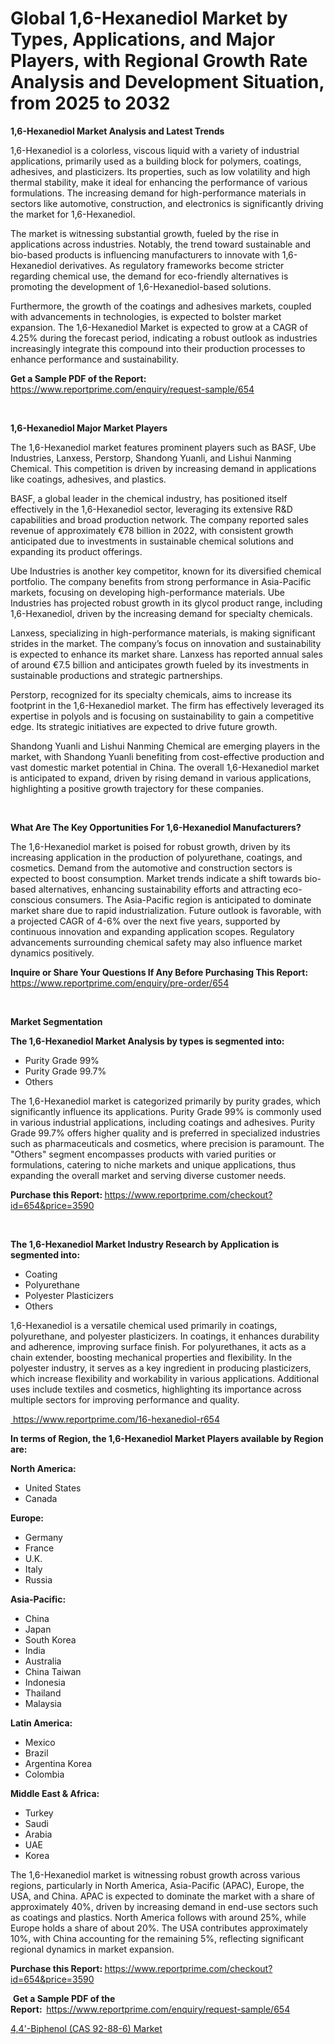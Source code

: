 <p><h1>Global 1,6-Hexanediol Market by Types, Applications, and Major Players, with Regional Growth Rate Analysis and Development Situation, from 2025 to 2032</h1></p><p><strong>1,6-Hexanediol Market Analysis and Latest Trends</strong></p>
<p><p>1,6-Hexanediol is a colorless, viscous liquid with a variety of industrial applications, primarily used as a building block for polymers, coatings, adhesives, and plasticizers. Its properties, such as low volatility and high thermal stability, make it ideal for enhancing the performance of various formulations. The increasing demand for high-performance materials in sectors like automotive, construction, and electronics is significantly driving the market for 1,6-Hexanediol.</p><p>The market is witnessing substantial growth, fueled by the rise in applications across industries. Notably, the trend toward sustainable and bio-based products is influencing manufacturers to innovate with 1,6-Hexanediol derivatives. As regulatory frameworks become stricter regarding chemical use, the demand for eco-friendly alternatives is promoting the development of 1,6-Hexanediol-based solutions.</p><p>Furthermore, the growth of the coatings and adhesives markets, coupled with advancements in technologies, is expected to bolster market expansion. The 1,6-Hexanediol Market is expected to grow at a CAGR of 4.25% during the forecast period, indicating a robust outlook as industries increasingly integrate this compound into their production processes to enhance performance and sustainability.</p></p>
<p><strong>Get a Sample PDF of the Report:&nbsp;</strong> <a href="https://www.reportprime.com/enquiry/request-sample/654?utm_campaign=2626&utm_medium=2&utm_source=Github&utm_content=ia&utm_term=18032025&utm_id=16-hexanediol">https://www.reportprime.com/enquiry/request-sample/654</a></p>
<p>&nbsp;</p>
<p><strong>1,6-Hexanediol Major Market Players</strong></p>
<p><p>The 1,6-Hexanediol market features prominent players such as BASF, Ube Industries, Lanxess, Perstorp, Shandong Yuanli, and Lishui Nanming Chemical. This competition is driven by increasing demand in applications like coatings, adhesives, and plastics.</p><p>BASF, a global leader in the chemical industry, has positioned itself effectively in the 1,6-Hexanediol sector, leveraging its extensive R&D capabilities and broad production network. The company reported sales revenue of approximately €78 billion in 2022, with consistent growth anticipated due to investments in sustainable chemical solutions and expanding its product offerings.</p><p>Ube Industries is another key competitor, known for its diversified chemical portfolio. The company benefits from strong performance in Asia-Pacific markets, focusing on developing high-performance materials. Ube Industries has projected robust growth in its glycol product range, including 1,6-Hexanediol, driven by the increasing demand for specialty chemicals.</p><p>Lanxess, specializing in high-performance materials, is making significant strides in the market. The company’s focus on innovation and sustainability is expected to enhance its market share. Lanxess has reported annual sales of around €7.5 billion and anticipates growth fueled by its investments in sustainable productions and strategic partnerships.</p><p>Perstorp, recognized for its specialty chemicals, aims to increase its footprint in the 1,6-Hexanediol market. The firm has effectively leveraged its expertise in polyols and is focusing on sustainability to gain a competitive edge. Its strategic initiatives are expected to drive future growth.</p><p>Shandong Yuanli and Lishui Nanming Chemical are emerging players in the market, with Shandong Yuanli benefiting from cost-effective production and vast domestic market potential in China. The overall 1,6-Hexanediol market is anticipated to expand, driven by rising demand in various applications, highlighting a positive growth trajectory for these companies.</p></p>
<p>&nbsp;</p>
<p><strong>What Are The Key Opportunities For 1,6-Hexanediol Manufacturers?</strong></p>
<p><p>The 1,6-Hexanediol market is poised for robust growth, driven by its increasing application in the production of polyurethane, coatings, and cosmetics. Demand from the automotive and construction sectors is expected to boost consumption. Market trends indicate a shift towards bio-based alternatives, enhancing sustainability efforts and attracting eco-conscious consumers. The Asia-Pacific region is anticipated to dominate market share due to rapid industrialization. Future outlook is favorable, with a projected CAGR of 4-6% over the next five years, supported by continuous innovation and expanding application scopes. Regulatory advancements surrounding chemical safety may also influence market dynamics positively.</p></p>
<p><strong>Inquire or Share Your Questions If Any Before Purchasing This Report:</strong> <a href="https://www.reportprime.com/enquiry/pre-order/654?utm_campaign=2626&utm_medium=2&utm_source=Github&utm_content=ia&utm_term=18032025&utm_id=16-hexanediol">https://www.reportprime.com/enquiry/pre-order/654</a></p>
<p>&nbsp;</p>
<p><strong>Market Segmentation</strong></p>
<p><strong>The 1,6-Hexanediol Market Analysis by types is segmented into:</strong></p>
<p><ul><li>Purity Grade 99%</li><li>Purity Grade 99.7%</li><li>Others</li></ul></p>
<p><p>The 1,6-Hexanediol market is categorized primarily by purity grades, which significantly influence its applications. Purity Grade 99% is commonly used in various industrial applications, including coatings and adhesives. Purity Grade 99.7% offers higher quality and is preferred in specialized industries such as pharmaceuticals and cosmetics, where precision is paramount. The "Others" segment encompasses products with varied purities or formulations, catering to niche markets and unique applications, thus expanding the overall market and serving diverse customer needs.</p></p>
<p><strong>Purchase this Report:&nbsp;</strong><a href="https://www.reportprime.com/checkout?id=654&price=3590&utm_campaign=2626&utm_medium=2&utm_source=Github&utm_content=ia&utm_term=18032025&utm_id=16-hexanediol">https://www.reportprime.com/checkout?id=654&price=3590</a></p>
<p>&nbsp;</p>
<p><strong>The 1,6-Hexanediol Market Industry Research by Application is segmented into:</strong></p>
<p><ul><li>Coating</li><li>Polyurethane</li><li>Polyester Plasticizers</li><li>Others</li></ul></p>
<p><p>1,6-Hexanediol is a versatile chemical used primarily in coatings, polyurethane, and polyester plasticizers. In coatings, it enhances durability and adherence, improving surface finish. For polyurethanes, it acts as a chain extender, boosting mechanical properties and flexibility. In the polyester industry, it serves as a key ingredient in producing plasticizers, which increase flexibility and workability in various applications. Additional uses include textiles and cosmetics, highlighting its importance across multiple sectors for improving performance and quality.</p></p>
<p><a href="https://www.reportprime.com/16-hexanediol-r654?utm_campaign=2626&utm_medium=2&utm_source=Github&utm_content=ia&utm_term=18032025&utm_id=16-hexanediol">&nbsp;https://www.reportprime.com/16-hexanediol-r654</a></p>
<p><strong>In terms of Region, the 1,6-Hexanediol Market Players available by Region are:</strong></p>
<p>
    <p> <strong> North America: </strong>
        <ul>
            <li>United States</li>
            <li>Canada</li>
        </ul>
        </p> 
    <p> <strong> Europe: </strong>
        <ul>
            <li>Germany</li>
            <li>France</li>
            <li>U.K.</li>
            <li>Italy</li>
            <li>Russia</li>
        </ul>
        </p> 
    <p> <strong> Asia-Pacific: </strong>
        <ul>
            <li>China</li>
            <li>Japan</li>
            <li>South Korea</li>
            <li>India</li>
            <li>Australia</li>
            <li>China Taiwan</li>
            <li>Indonesia</li>
            <li>Thailand</li>
            <li>Malaysia</li>
        </ul>
        </p> 
    <p> <strong> Latin America: </strong>
        <ul>
            <li>Mexico</li>
            <li>Brazil</li>
            <li>Argentina Korea</li>
            <li>Colombia</li>
        </ul>
        </p> 
    <p> <strong> Middle East & Africa: </strong>
        <ul>
            <li>Turkey</li>
            <li>Saudi</li>
            <li>Arabia</li>
            <li>UAE</li>
            <li>Korea</li>
        </ul>
    </p>
    </p>
<p><p>The 1,6-Hexanediol market is witnessing robust growth across various regions, particularly in North America, Asia-Pacific (APAC), Europe, the USA, and China. APAC is expected to dominate the market with a share of approximately 40%, driven by increasing demand in end-use sectors such as coatings and plastics. North America follows with around 25%, while Europe holds a share of about 20%. The USA contributes approximately 10%, with China accounting for the remaining 5%, reflecting significant regional dynamics in market expansion.</p></p>
<p><strong>Purchase this Report: </strong><a href="https://www.reportprime.com/checkout?id=654&price=3590&utm_campaign=2626&utm_medium=2&utm_source=Github&utm_content=ia&utm_term=18032025&utm_id=16-hexanediol">https://www.reportprime.com/checkout?id=654&price=3590</a></p>
<p>&nbsp;<strong>Get a Sample PDF of the Report:&nbsp;&nbsp;</strong><a href="https://www.reportprime.com/enquiry/request-sample/654?utm_campaign=2626&utm_medium=2&utm_source=Github&utm_content=ia&utm_term=18032025&utm_id=16-hexanediol">https://www.reportprime.com/enquiry/request-sample/654</a></p>
<p><strong></strong></p>
<p><p><a href="https://github.com/chungwimbu4/Market-Research-Report-List-1/blob/main/44-biphenol-cas-92-88-6-market.md?utm_campaign=2626&utm_medium=2&utm_source=Github&utm_content=ia&utm_term=18032025&utm_id=16-hexanediol">4,4'-Biphenol (CAS 92-88-6) Market</a></p></p>